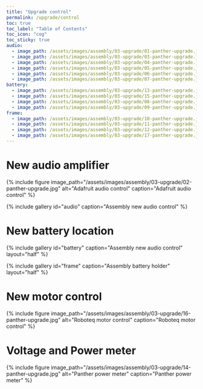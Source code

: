 ```yaml
---
title: "Upgrade control"
permalink: /upgrade/control
toc: true
toc_label: "Table of Contents"
toc_icon: "cog"
toc_sticky: true
audio:
  - image_path: /assets/images/assembly/03-upgrade/01-panther-upgrade.jpg
  - image_path: /assets/images/assembly/03-upgrade/03-panther-upgrade.jpg
  - image_path: /assets/images/assembly/03-upgrade/04-panther-upgrade.jpg
  - image_path: /assets/images/assembly/03-upgrade/05-panther-upgrade.jpg
  - image_path: /assets/images/assembly/03-upgrade/06-panther-upgrade.jpg
  - image_path: /assets/images/assembly/03-upgrade/07-panther-upgrade.jpg
battery:
  - image_path: /assets/images/assembly/03-upgrade/13-panther-upgrade.jpg
  - image_path: /assets/images/assembly/03-upgrade/15-panther-upgrade.jpg
  - image_path: /assets/images/assembly/03-upgrade/08-panther-upgrade.jpg
  - image_path: /assets/images/assembly/03-upgrade/09-panther-upgrade.jpg
frame:
  - image_path: /assets/images/assembly/03-upgrade/10-panther-upgrade.jpg
  - image_path: /assets/images/assembly/03-upgrade/11-panther-upgrade.jpg
  - image_path: /assets/images/assembly/03-upgrade/12-panther-upgrade.jpg
  - image_path: /assets/images/assembly/03-upgrade/17-panther-upgrade.jpg
---
```


# New audio amplifier

{% include figure image_path="/assets/images/assembly/03-upgrade/02-panther-upgrade.jpg" alt="Adafruit audio control" caption="Adafruit audio control" %}

{% include gallery id="audio" caption="Assembly new audio control" %}
# New battery location

{% include gallery id="battery" caption="Assembly new audio control" layout="half" %}

{% include gallery id="frame" caption="Assembly battery holder" layout="half" %}

# New motor control

{% include figure image_path="/assets/images/assembly/03-upgrade/16-panther-upgrade.jpg" alt="Roboteq motor control" caption="Roboteq motor control" %}

# Voltage and Power meter

{% include figure image_path="/assets/images/assembly/03-upgrade/14-panther-upgrade.jpg" alt="Panther power meter" caption="Panther power meter" %}